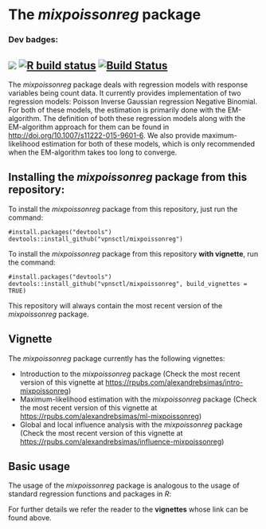 # The *mixpoissonreg* package

### Dev badges:
[![](https://img.shields.io/badge/devel%20version-1.0.0-blue.svg)](https://github.com/vpnsctl/mixpoissonreg/main)
[![R build status](https://github.com/vpnsctl/mixpoissonreg/workflows/R-CMD-check/badge.svg)](https://github.com/vpnsctl/mixpoissonreg/actions)
[![Build Status](https://travis-ci.com/vpnsctl/bbreg.svg?branch=main)](https://travis-ci.com/vpnsctl/mixpoissonreg)
---

The *mixpoissonreg* package deals with regression models with response variables being count data. 
It currently provides implementation of two regression models:  Poisson Inverse Gaussian regression
Negative Binomial. For both of these models, the estimation is primarily
done with the EM-algorithm. The definition of both these regression models along with the EM-algorithm approach
for them can be found in <http://doi.org/10.1007/s11222-015-9601-6>. We also provide maximum-likelihood estimation
for both of these models, which is only recommended when the EM-algorithm takes too long to converge.

## Installing the *mixpoissonreg* package from this repository:

To install the *mixpoissonreg* package from this repository, just run the command:

```{r}
#install.packages("devtools")
devtools::install_github("vpnsctl/mixpoissonreg")
```

To install the *mixpoissonreg* package from this repository **with vignette**, run the command:
```{r}
#install.packages("devtools")
devtools::install_github("vpnsctl/mixpoissonreg", build_vignettes = TRUE)
```

This repository will always contain the most recent version of the *mixpoissonreg* package.

## Vignette

The *mixpoissonreg* package currently has the following vignettes:

* Introduction to the *mixpoissonreg* package (Check the most recent version of this vignette at <https://rpubs.com/alexandrebsimas/intro-mixpoissonreg>)
* Maximum-likelihood estimation with the *mixpoissonreg* package (Check the most recent version of this vignette at <https://rpubs.com/alexandrebsimas/ml-mixpoissonreg>)
* Global and local influence analysis with the *mixpoissonreg* package (Check the most recent version of this vignette at <https://rpubs.com/alexandrebsimas/influence-mixpoissonreg>)


## Basic usage

The usage of the *mixpoissonreg* package is analogous to the usage of standard regression functions and packages in *R*:

For further details we refer the reader to the **vignettes** whose link can be found above.
